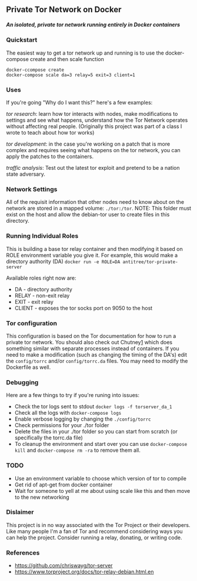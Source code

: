 ## Private Tor Network on Docker

##### An isolated, private tor network running entirely in Docker containers

### Quickstart

The easiest way to get a tor network up and running is to use the docker-compose create and then scale function

```
docker-ccompose create
docker-compose scale da=3 relay=5 exit=3 client=1
```

### Uses

If you're going "Why do I want this?" here's a few examples:

*tor research*: learn how tor interacts with nodes, make modifications to settings and see what happens, understand how the Tor Network operates without affecting real people. (Originally this project was part of a class I wrote to teach about how tor works)

*tor development*: in the case you're working on a patch that is more complex and requires seeing what happens on the tor network, you can apply the patches to the containers.

*traffic analysis*: Test out the latest tor exploit and pretend to be a nation state adversary.

### Network Settings

All of the requisit information that other nodes need to know about on the network are stored in a mapped volume: `./tor:/tor`. NOTE: This folder must exist on the host and allow the debian-tor user to create files in this directory. 

### Running Individual Roles

This is building a base tor relay container and then modifying it based on ROLE environment variable you give it. For example, this would make a directory authority (DA)
`docker run -e ROLE=DA antitree/tor-private-server`

Available roles right now are:

* DA - directory authority
* RELAY - non-exit relay
* EXIT - exit relay
* CLIENT - exposes the tor socks port on 9050 to the host

### Tor configuration

This configuration is based on the Tor documentation for how to run a private tor network. You should also check out Chutney[1] which does something similar with separate processes instead of containers. If you need to make a modification (such as changing the timing of the DA's) edit the `config/torrc` and/or `config/torrc.da` files. You may need to modify the Dockerfile as well. 

### Debugging

Here are a few things to try if you're runing into issues:

* Check the tor logs sent to stdout `docker logs -f torserver_da_1`
* Check all the logs with `docker-compose logs`
* Enable verbose logging by changing the `./config/torrc` 
* Check permissions for your ./tor folder
* Delete the files in your ./tor folder so you can start from scratch (or specifically the torrc.da file)
* To cleanup the environment and start over you can use `docker-compose kill` and `docker-compose rm -ra` to remove them all. 

### TODO

* Use an environment variable to choose which version of tor to compile
* Get rid of apt-get from docker container
* Wait for someone to yell at me about using scale like this and then move to the new networking

### Dislaimer

This project is in no way associated with the Tor Project or their developers. Like many people I'm a fan of Tor and recommend considering ways you can help the project. Consider running a relay, donating, or writing code. 

### References

- https://github.com/chriswayg/tor-server
- https://www.torproject.org/docs/tor-relay-debian.html.en

[1]: https://gitweb.torproject.org/chutney.git/


